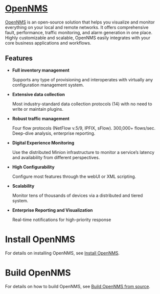 [OpenNMS][]
===========

[OpenNMS][] is an open-source solution that helps you visualize and monitor everything on your local and remote networks. It offers comprehensive fault, performance, traffic monitoring, and alarm generation in one place. Highly customizable and scalable, OpenNMS easily integrates with your core business applications and workflows.

Features
---------

* **Full inventory management**

	Supports any type of provisioning and interoperates with virtually any configuration management system.

* **Extensive data collection**

	Most industry-standard data collection protocols (14) with no need to write or maintain plugins.

* **Robust traffic management**

	Four flow protocols (NetFlow v.5/9, IPFIX, sFlow). 300,000+ flows/sec. Deep-dive analysis, enterprise reporting.

* **Digital Experience Monitoring**

	Use the distributed Minion infrastructure to monitor a service’s latency and availability from different perspectives.

* **High Configurability**

	Configure most features through the webUI or XML scripting.

* **Scalability**

	Monitor tens of thousands of devices via a distributed and tiered system.

* **Enterprise Reporting and  Visualization**

	Real-time notifications for high-priority response

Install OpenNMS
==================

For details on installing OpenNMS, see [Install OpenNMS][].

Build OpenNMS
================

For details on how to build OpenNMS, see [Build OpenNMS from source][].

[OpenNMS]:           http://www.opennms.com/
[Build OpenNMS from source]:  docs/modules/development/pages/build-from-source.adoc
[Install OpenNMS]:  docs/modules/deployment/pages/core/getting-started.adoc
